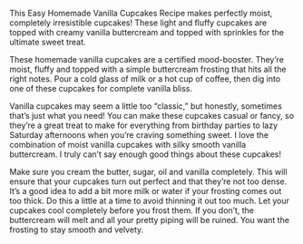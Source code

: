 This Easy Homemade Vanilla Cupcakes Recipe makes perfectly moist, completely irresistible cupcakes! 
These light and fluffy cupcakes are topped with creamy vanilla buttercream and topped with sprinkles for the ultimate sweet treat.

These homemade vanilla cupcakes are a certified mood-booster. They’re moist, fluffy and topped with 
a simple buttercream frosting that hits all the right notes. Pour a cold glass of milk or a hot cup of coffee, then dig into one of these cupcakes for complete vanilla bliss.

Vanilla cupcakes may seem a little too “classic,” but honestly, sometimes that’s just what you need! 
You can make these cupcakes casual or fancy, so they’re a great treat to make for everything from birthday parties to lazy 
Saturday afternoons when you’re craving something sweet. I love the combination of moist vanilla cupcakes with silky smooth vanilla buttercream. I truly can’t say enough good things about these cupcakes!

Make sure you cream the butter, sugar, oil and vanilla completely. 
This will ensure that your cupcakes turn out perfect and that they’re not too dense.
It’s a good idea to add a bit more milk or water if your frosting comes out too thick. 
Do this a little at a time to avoid thinning it out too much.
Let your cupcakes cool completely before you frost them. If you don’t, the buttercream will melt and 
all your pretty piping will be ruined. You want the frosting to stay smooth and velvety.